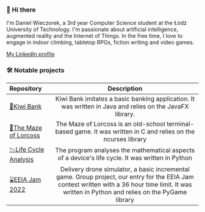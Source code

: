 ### 🥝 Hi there 
I'm Daniel Wieczorek, a 3rd year Computer Science student at the Łódź University of Technology. I'm passionate about artificial intelligence, augmented reality and the Internet of Things. In the free time, I love to engage in indoor climbing, tabletop RPGs, fiction writing and video games. 

[My LinkedIn profile](https://www.linkedin.com/in/daniel-wieczorek-2357b7210/)

### 🛠 Notable projects 
|Repository|Description|
|:---|:---:|
|[🥝Kiwi Bank](https://github.com/Panzer0/Bank)|Kiwi Bank imitates a basic banking application. It was written in Java and relies on the JavaFX library.|
|[🏺The Maze of Lorcoss](https://github.com/Panzer0/Multithreaded-game-client)|The Maze of Lorcoss is an old-school terminal-based game. It was written in C and relies on the ncurses library|
|[📉Life Cycle Analysis](https://github.com/Panzer0/LifeCycleAnalysis)|The program analyses the mathematical aspects of a device's life cycle. It was written in Python|
|[⌛EEIA Jam 2022](https://github.com/FruitEaters-Inc/EEIA_Jam_2022)|Delivery drone simulator, a basic incremental game. Group project, our entry for the EEIA Jam contest written with a 36 hour time limit. It was written in Python and relies on the PyGame library|


<!--
**Panzer0/Panzer0** is a ✨ _special_ ✨ repository because its `README.md` (this file) appears on your GitHub profile.

Here are some ideas to get you started:

- 🔭 I’m currently working on ...
- 🌱 I’m currently learning ...
- 👯 I’m looking to collaborate on ...
- 🤔 I’m looking for help with ...
- 💬 Ask me about ...
- 📫 How to reach me: ...
- 😄 Pronouns: ...
- ⚡ Fun fact: ...
-->
